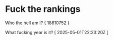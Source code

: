 # Fuck the rankings

Who the hell am I?
{ 18810752 }

What fucking year is it?
[ 2025-05-01T22:23:20Z ]
